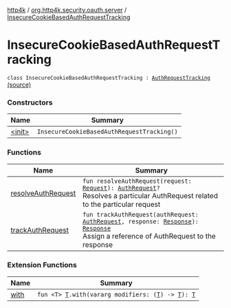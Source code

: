 [http4k](../../index.md) / [org.http4k.security.oauth.server](../index.md) / [InsecureCookieBasedAuthRequestTracking](./index.md)

# InsecureCookieBasedAuthRequestTracking

`class InsecureCookieBasedAuthRequestTracking : `[`AuthRequestTracking`](../-auth-request-tracking/index.md) [(source)](https://github.com/http4k/http4k/blob/master/http4k-security-oauth/src/main/kotlin/org/http4k/security/oauth/server/InsecureCookieBasedAuthRequestTracking.kt#L11)

### Constructors

| Name | Summary |
|---|---|
| [&lt;init&gt;](-init-.md) | `InsecureCookieBasedAuthRequestTracking()` |

### Functions

| Name | Summary |
|---|---|
| [resolveAuthRequest](resolve-auth-request.md) | `fun resolveAuthRequest(request: `[`Request`](../../org.http4k.core/-request/index.md)`): `[`AuthRequest`](../-auth-request/index.md)`?`<br>Resolves a particular AuthRequest related to the particular request |
| [trackAuthRequest](track-auth-request.md) | `fun trackAuthRequest(authRequest: `[`AuthRequest`](../-auth-request/index.md)`, response: `[`Response`](../../org.http4k.core/-response/index.md)`): `[`Response`](../../org.http4k.core/-response/index.md)<br>Assign a reference of AuthRequest to the response |

### Extension Functions

| Name | Summary |
|---|---|
| [with](../../org.http4k.core/with.md) | `fun <T> `[`T`](../../org.http4k.core/with.md#T)`.with(vararg modifiers: (`[`T`](../../org.http4k.core/with.md#T)`) -> `[`T`](../../org.http4k.core/with.md#T)`): `[`T`](../../org.http4k.core/with.md#T) |
